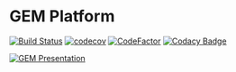 # GEM Platform

[![Build Status](https://travis-ci.com/gem-platform/gem-app.svg?branch=master)](https://travis-ci.com/gem-platform/gem-app)
[![codecov](https://codecov.io/gh/gem-platform/gem-app/branch/master/graph/badge.svg)](https://codecov.io/gh/gem-platform/gem-app)
[![CodeFactor](https://www.codefactor.io/repository/github/gem-platform/gem-app/badge)](https://www.codefactor.io/repository/github/gem-platform/gem-app)
[![Codacy Badge](https://api.codacy.com/project/badge/Grade/67a735cb61694107bbafc02e60fff050)](https://www.codacy.com/app/advaita.krishna.das/gem-app?utm_source=github.com&utm_medium=referral&utm_content=gem-platform/gem-app&utm_campaign=Badge_Grade)

[![GEM Presentation](https://i.imgur.com/jtNPF99.png)](http://www.youtube.com/watch?v=eWJo7mtb9kY "GEM Presentation")

